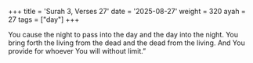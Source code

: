 +++
title = 'Surah 3, Verses 27'
date = '2025-08-27'
weight = 320
ayah = 27
tags = ["day"]
+++

You cause the night to pass into the day and the day into the night. You bring forth the living from the dead and the dead from the living. And You provide for whoever You will without limit.”